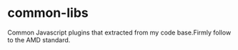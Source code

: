 # common-libs
Common Javascript plugins that extracted from my code base.Firmly follow to the AMD standard.

